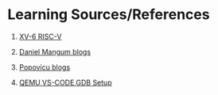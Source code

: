 <h1>Learning Sources/References</h1>

1. <a href="https://github.com/mit-pdos/xv6-riscv">XV-6 RISC-V<a/>
  
2. <a href="https://danielmangum.com/categories/risc-v-bytes/">Daniel Mangum blogs<a/>

3. <a href="https://popovicu.com/posts/bare-metal-programming-risc-v/">Popovicu blogs<a/>

4. <a href="https://www.youtube.com/watch?v=NbZDowmXzZs&list=WL&index=1">QEMU,VS-CODE,GDB Setup <a/>
